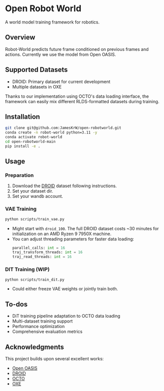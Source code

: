 # Open Robot World

A world model training framework for robotics.

## Overview

Robot-World predicts future frame conditioned on previous frames and actions.
Currently we use the model from Open OASIS.

## Supported Datasets

- DROID: Primary dataset for current development
- Multiple datasets in OXE

Thanks to our implementation using OCTO's data loading interface, the framework can easily mix different RLDS-formatted datasets during training.

## Installation

```bash
git clone git@github.com:JamesKrW/open-robotworld.git
conda create -n robot-world python=3.11 -y
conda activate robot-world
cd open-robotworld-main
pip install -e .
```

## Usage

### Preparation

1. Download the [DROID](https://droid-dataset.github.io/) dataset following instructions.
2. Set your dataset dir.
3. Set your wandb account.

### VAE Training

```bash
python scripts/train_vae.py
```

- Might start with `droid_100`. The full DROID dataset costs ~30 minutes for initialization on an AMD Ryzen 9 7950X machine.
- You can adjust threading parameters for faster data loading:
  ```python
  parallel_calls: int = 16
  traj_transform_threads: int = 16
  traj_read_threads: int = 16
  ```

### DIT Training (WIP)

```bash
python scripts/train_dit.py
```
- Could either freeze VAE weights or jointly train both.

## To-dos
- DiT training pipeline adaptation to OCTO data loading
- Multi-dataset training support
- Performance optimization
- Comprehensive evaluation metrics

## Acknowledgments

This project builds upon several excellent works:
- [Open OASIS](https://github.com/etched-ai/open-oasis)
- [DROID](https://droid-dataset.github.io/)
- [OCTO](https://github.com/octo-models/octo)
- [OXE](https://robotics-transformer-x.github.io/)
